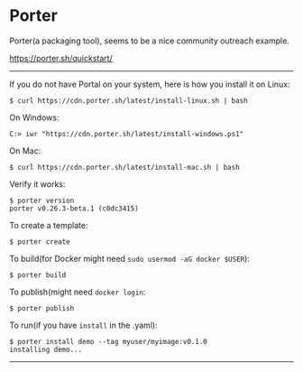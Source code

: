 # Porter

Porter(a packaging tool), seems to be a nice community outreach example.

https://porter.sh/quickstart/

---

If you do not have Portal on your system, here is how you install it on Linux:

    $ curl https://cdn.porter.sh/latest/install-linux.sh | bash

On Windows:

    C:> iwr "https://cdn.porter.sh/latest/install-windows.ps1"

On Mac:

    $ curl https://cdn.porter.sh/latest/install-mac.sh | bash 

Verify it works:

    $ porter version
    porter v0.26.3-beta.1 (c0dc3415)

To create a template:

    $ porter create
    
To build(for Docker might need `sudo usermod -aG docker $USER`):

    $ porter build
    
To publish(might need `docker login`:

    $ porter publish
    
To run(if you have `install` in the .yaml):

    $ porter install demo --tag myuser/myimage:v0.1.0
    installing demo...
    
---